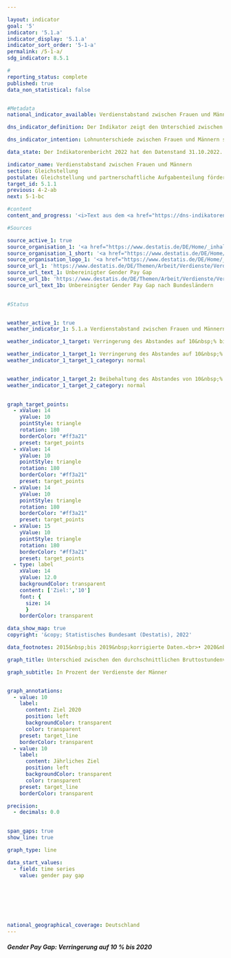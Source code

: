 ```yaml
---

layout: indicator    
goal: '5'    
indicator: '5.1.a'    
indicator_display: '5.1.a'    
indicator_sort_order: '5-1-a'    
permalink: /5-1-a/    
sdg_indicator: 8.5.1    

#
reporting_status: complete    
published: true    
data_non_statistical: false    


#Metadata    
national_indicator_available: Verdienstabstand zwischen Frauen und Männern    

dns_indicator_definition: Der Indikator zeigt den Unterschied zwischen den durchschnittlichen Bruttostundenverdiensten der Frauen und der Männer in Prozent der durchschnittlichen Bruttostundenverdienste der Männer.    

dns_indicator_intention: Lohnunterschiede zwischen Frauen und Männern sind in modernen Erwerbsgesellschaften ein Zeichen für soziale Ungleichheit. Die Verringerung der Lohnunterschiede ist ein Indikator für Fortschritte auf dem Weg zur Gleichstellung. Die Bundesregierung verfolgt daher das Ziel, bis zum Jahr 2020&nbsp;den Verdienstabstand auf 10&nbsp;% zu verringern und dieses bis 2030&nbsp;beizubehalten.    

data_state: Der Indikatorenbericht 2022 hat den Datenstand 31.10.2022. Die Daten auf dieser Plattform werden regelmäßig aktualisiert, sodass online aktuellere Daten verfügbar sein können als im <a href="https://dns-indikatoren.de/assets/publications/reports/de/2022.pdf">Indikatorenbericht 2022</a> veröffentlicht.    

indicator_name: Verdienstabstand zwischen Frauen und Männern    
section: Gleichstellung    
postulate: Gleichstellung und partnerschaftliche Aufgabenteilung fördern    
target_id: 5.1.1    
previous: 4-2-ab    
next: 5-1-bc    

#content     
content_and_progress: '<i>Text aus dem <a href="https://dns-indikatoren.de/assets/publications/reports/de/2022.pdf">Indikatorenbericht 2022&nbsp;</a></i><br><br>Der hier dargestellte Indikator zeigt den unbereinigten geschlechtsspezifischen Verdienstabstand (unadjusted gender pay gap). Er setzt dafür ausschließlich die durchschnittlichen Bruttostundenverdienste ins Verhältnis zueinander. Dabei werden deren Ursachen, wie Qualifikation, Tätigkeit oder unterschiedliche Erwerbsbiografien, nicht berücksichtigt.<br><br>Datengrundlage des Indikators bildet die vierjährliche Verdienststrukturerhebung, die von den Statistischen Ämtern der Länder als repräsentative Stichprobenerhebung mit Auskunftspflicht bei insgesamt maximal 60&nbsp;000&nbsp;Betrieben durchgeführt wird. Auf Basis dieser Daten werden Ergebnisse nach Alter, Bildungsniveau, Leistungsgruppen, Tätigkeit, Tarifbindung, Unternehmensgrößenklassen und Wirtschaftsabschnitten berechnet und der bereinigte Gender Pay Gap (<abbr title="Geschlechtsspezifischen Verdienstabstand (gender pay gap)">GPG</abbr>) veröffentlicht. Für die Zwischenjahre wird der unbereinigte <abbr title="Geschlechtsspezifischen Verdienstabstand (gender pay gap)">GPG</abbr> mit den Veränderungsraten aus der vierteljährlichen Verdiensterhebung fortgeschrieben. Für den bereinigten und unbereinigten <abbr title="Geschlechtsspezifischen Verdienstabstand (gender pay gap)">GPG</abbr> wird die <abbr title="Europäische Union">EU</abbr>-Abgrenzung zugrunde gelegt, wonach Beschäftigte der „Land- und Forstwirtschaft, Fischerei“, der „öffentlichen Verwaltung, Verteidigung; Sozialversicherung“ sowie Beschäftigte in Kleinstbetrieben unberücksichtigt bleiben.<br><br>Nach vorläufigen Zahlen lag der unbereinigte Verdienstabstand zwischen Frauen und Männern bei durchschnittlich 19&nbsp;% im Jahr 2019. Das heißt, der durchschnittliche Bruttostundenverdienst von Frauen lag um rund ein Fünftel niedriger als der Verdienst der Männer. Über einen längeren Zeitraum betrachtet, zeigt sich für Gesamtdeutschland ein langsamer, aber stetiger Rückgang des unbereinigten Gender Pay Gap. Dieser hatte 2014&nbsp;mit 22&nbsp;% um 3&nbsp;Prozentpunkte höher gelegen als 2019. Bei einer Fortsetzung der Entwicklung der letzten fünf Jahre wird das angestrebte Ziel im Jahr 2020&nbsp;sowie im Jahr 2030&nbsp;nicht erreicht werden.<br><br>Allerdings zeichnet sich für Deutschland kein einheitliches Bild ab. Zwischen den Bundesländern bestehen erhebliche Unterschiede: Am höchsten lag der unbereinigte <abbr title="Geschlechtsspezifischen Verdienstabstand (gender pay gap)">GPG</abbr> im Jahr 2019&nbsp;mit 25&nbsp;% in Bremen, während er in Mecklenburg-Vorpommern und Thüringen 6&nbsp;% betrug. Dabei war das Verdienstniveau in Mecklenburg-Vorpommern und Thüringen insgesamt niedriger als in Bremen.<br><br>Untersuchungen der ursächlichen Faktoren des <abbr title="Geschlechtsspezifischen Verdienstabstand (gender pay gap)">GPG</abbr> können alle vier Jahre auf Basis der detaillierten Ergebnisse aus der Verdienststrukturerhebung durchgeführt werden. Derzeit liegen Ergebnisse für das Jahr 2018&nbsp;vor. Diese Faktoren, die die Verdienstunterschiede bestimmen, unterliegen langfristigen Veränderungsprozessen und sind damit im Zeitablauf relativ stabil. Demnach sind 71°% des Verdienstunterschieds zwischen Männern und Frauen strukturbedingt – also unter anderem darauf zurückzuführen, dass Frauen häufiger in Branchen und Berufen arbeiten, in denen schlechter bezahlt wird und sie seltener Führungspositionen erreichen. Auch arbeiten sie häufiger als Männer in Teilzeit und in Minijobs. Die verbleibenden 29&nbsp;% des Verdienstunterschieds entsprechen dem bereinigten <abbr title="Geschlechtsspezifischen Verdienstabstand (gender pay gap)">GPG</abbr> von 6&nbsp;% im Jahr 2018. Verglichen mit dem unbereinigten <abbr title="Geschlechtsspezifischen Verdienstabstand (gender pay gap)">GPG</abbr> zeigt sich beim bereinigten <abbr title="Geschlechtsspezifischen Verdienstabstand (gender pay gap)">GPG</abbr> auf Ebene der Bundesländer ein wesentlich einheitlicheres Bild. Er lag im Jahr 2018&nbsp;zwischen 4&nbsp;% (in Berlin) und 7&nbsp;% (in Baden-Württemberg, Bayern, Bremen, Hamburg und Sachsen).<br><br>Im europäischen Vergleich liegen Ergebnisse für das Jahr 2018&nbsp;vor. Mit 20&nbsp;% lag der unbereinigte Gender Pay Gap in Deutschland für das Jahr 2018&nbsp;deutlich über dem Durchschnitt der Europäischen Union (15&nbsp;%, vorläufig). Von den 28&nbsp;<abbr title="Europäische Union">EU</abbr>-Staaten im Jahr 2018&nbsp;wies nur Estland mit 22&nbsp;% einen noch höheren geschlechtsspezifischen Verdienstunterschied auf. Die Staaten mit den <abbr title="Europäische Union">EU</abbr>-weit geringsten geschlechtsspezifischen Unterschieden im Bruttostundenverdienst waren Luxemburg (1&nbsp;%) sowie Rumänien (2&nbsp;%).'    

#Sources    

source_active_1: true
source_organisation_1: '<a href="https://www.destatis.de/DE/Home/_inhalt.html">Statistisches Bundesamt</a>'
source_organisation_1_short: '<a href="https://www.destatis.de/DE/Home/_inhalt.html">Statistisches Bundesamt</a>'
source_organisation_logo_1: '<a href="https://www.destatis.de/DE/Home/_inhalt.html"><img src="https://dnsUpgradeEnvironment.github.io/dns-indicators/public/OrgImgDe/destatis.png" alt="Statistisches Bundesamt" title=" Klicken Sie hier um zur Homepage der Organisation Statistisches Bundesamt zu gelangen." style="height:60px; width:148px; border: transparent"/></a>'
source_url_1: 'https://www.destatis.de/DE/Themen/Arbeit/Verdienste/Verdienste-Verdienstunterschiede/Tabellen/ugpg-01-gebietsstand.html'
source_url_text_1: Unbereinigter Gender Pay Gap
source_url_1b: 'https://www.destatis.de/DE/Themen/Arbeit/Verdienste/Verdienste-Verdienstunterschiede/Tabellen/ugpg-02-bundeslaender-ab-2014.html'
source_url_text_1b: Unbereinigter Gender Pay Gap nach Bundesländern
    

#Status    


weather_active_1: true
weather_indicator_1: 5.1.a Verdienstabstand zwischen Frauen und Männern

weather_indicator_1_target: Verringerung des Abstandes auf 10&nbsp;% bis 2020, anschließend Beibehaltung bis 2030

weather_indicator_1_target_1: Verringerung des Abstandes auf 10&nbsp;% bis 2020
weather_indicator_1_target_1_category: normal


weather_indicator_1_target_2: Beibehaltung des Abstandes von 10&nbsp;% bis 2030
weather_indicator_1_target_2_category: normal
    

graph_target_points:
  - xValue: 14
    yValue: 10
    pointStyle: triangle
    rotation: 180
    borderColor: "#ff3a21"
    preset: target_points
  - xValue: 14
    yValue: 10
    pointStyle: triangle
    rotation: 180
    borderColor: "#ff3a21"
    preset: target_points
  - xValue: 14
    yValue: 10
    pointStyle: triangle
    rotation: 180
    borderColor: "#ff3a21"
    preset: target_points
  - xValue: 15
    yValue: 10
    pointStyle: triangle
    rotation: 180
    borderColor: "#ff3a21"
    preset: target_points
  - type: label
    xValue: 14
    yValue: 12.0
    backgroundColor: transparent
    content: ['Ziel:','10']
    font: {
      size: 14
      }
    borderColor: transparent    

data_show_map: true    
copyright: '&copy; Statistisches Bundesamt (Destatis), 2022'    

data_footnotes: 2015&nbsp;bis 2019&nbsp;korrigierte Daten.<br>• 2020&nbsp;und 2021&nbsp;vorläufige Daten.    

graph_title: Unterschied zwischen den durchschnittlichen Bruttostundenverdiensten von Frauen und Männern    

graph_subtitle: In Prozent der Verdienste der Männer    


graph_annotations:
  - value: 10
    label:
      content: Ziel 2020
      position: left
      backgroundColor: transparent
      color: transparent
    preset: target_line
    borderColor: transparent
  - value: 10
    label:
      content: Jährliches Ziel
      position: left
      backgroundColor: transparent
      color: transparent
    preset: target_line
    borderColor: transparent    

precision: 
  - decimals: 0.0
        

span_gaps: true    
show_line: true    

graph_type: line    

data_start_values: 
  - field: time series
    value: gender pay gap    

    

    

            

national_geographical_coverage: Deutschland    
---
```



<div>
  <div class="my-header">
    <h5>Gender Pay Gap: Verringerung auf 10&nbsp;% bis 2020
    </h5>
  </div>
</div>
<div class="my-header-note">
</div>
